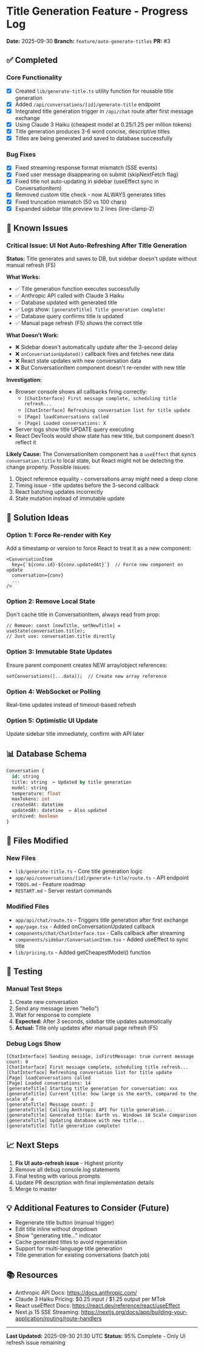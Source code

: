 # Title Generation Feature - Progress Log
**Date:** 2025-09-30
**Branch:** `feature/auto-generate-titles`
**PR:** #3

## ✅ Completed

### Core Functionality
- [x] Created `lib/generate-title.ts` utility function for reusable title generation
- [x] Added `/api/conversations/[id]/generate-title` endpoint
- [x] Integrated title generation trigger in `/api/chat` route after first message exchange
- [x] Using Claude 3 Haiku (cheapest model at $0.25/$1.25 per million tokens)
- [x] Title generation produces 3-6 word concise, descriptive titles
- [x] Titles are being generated and saved to database successfully

### Bug Fixes
- [x] Fixed streaming response format mismatch (SSE events)
- [x] Fixed user message disappearing on submit (skipNextFetch flag)
- [x] Fixed title not auto-updating in sidebar (useEffect sync in ConversationItem)
- [x] Removed custom title check - now ALWAYS generates titles
- [x] Fixed truncation mismatch (50 vs 100 chars)
- [x] Expanded sidebar title preview to 2 lines (line-clamp-2)

## 🐛 Known Issues

### Critical Issue: UI Not Auto-Refreshing After Title Generation
**Status:** Title generates and saves to DB, but sidebar doesn't update without manual refresh (F5)

**What Works:**
- ✅ Title generation function executes successfully
- ✅ Anthropic API called with Claude 3 Haiku
- ✅ Database updated with generated title
- ✅ Logs show: `[generateTitle] Title generation complete!`
- ✅ Database query confirms title is updated
- ✅ Manual page refresh (F5) shows the correct title

**What Doesn't Work:**
- ❌ Sidebar doesn't automatically update after the 3-second delay
- ❌ `onConversationUpdated()` callback fires and fetches new data
- ❌ React state updates with new conversation data
- ❌ But ConversationItem component doesn't re-render with new title

**Investigation:**
- Browser console shows all callbacks firing correctly:
  - `[ChatInterface] First message complete, scheduling title refresh...`
  - `[ChatInterface] Refreshing conversation list for title update`
  - `[Page] loadConversations called`
  - `[Page] Loaded conversations: X`
- Server logs show title UPDATE query executing
- React DevTools would show state has new title, but component doesn't reflect it

**Likely Cause:**
The ConversationItem component has a `useEffect` that syncs `conversation.title` to local state, but React might not be detecting the change properly. Possible issues:
1. Object reference equality - conversations array might need a deep clone
2. Timing issue - title updates before the 3-second callback
3. React batching updates incorrectly
4. State mutation instead of immutable update

## 📝 Solution Ideas

### Option 1: Force Re-render with Key
Add a timestamp or version to force React to treat it as a new component:
```tsx
<ConversationItem
  key={`${conv.id}-${conv.updatedAt}`}  // Force new component on update
  conversation={conv}
  ...
/>
```

### Option 2: Remove Local State
Don't cache title in ConversationItem, always read from prop:
```tsx
// Remove: const [newTitle, setNewTitle] = useState(conversation.title);
// Just use: conversation.title directly
```

### Option 3: Immutable State Updates
Ensure parent component creates NEW array/object references:
```tsx
setConversations([...data]);  // Create new array reference
```

### Option 4: WebSocket or Polling
Real-time updates instead of timeout-based refresh

### Option 5: Optimistic UI Update
Update sidebar title immediately, confirm with API later

## 📊 Database Schema
```sql
Conversation {
  id: string
  title: string  ← Updated by title generation
  model: string
  temperature: float
  maxTokens: int
  createdAt: datetime
  updatedAt: datetime  ← Also updated
  archived: boolean
}
```

## 🔧 Files Modified

### New Files
- `lib/generate-title.ts` - Core title generation logic
- `app/api/conversations/[id]/generate-title/route.ts` - API endpoint
- `TODOS.md` - Feature roadmap
- `RESTART.md` - Server restart commands

### Modified Files
- `app/api/chat/route.ts` - Triggers title generation after first exchange
- `app/page.tsx` - Added onConversationUpdated callback
- `components/chat/ChatInterface.tsx` - Calls callback after streaming
- `components/sidebar/ConversationItem.tsx` - Added useEffect to sync title
- `lib/pricing.ts` - Added getCheapestModel() function

## 🧪 Testing

### Manual Test Steps
1. Create new conversation
2. Send any message (even "hello")
3. Wait for response to complete
4. **Expected:** After 3 seconds, sidebar title updates automatically
5. **Actual:** Title only updates after manual page refresh (F5)

### Debug Logs Show
```
[ChatInterface] Sending message, isFirstMessage: true current message count: 0
[ChatInterface] First message complete, scheduling title refresh...
[ChatInterface] Refreshing conversation list for title update
[Page] loadConversations called
[Page] Loaded conversations: 14
[generateTitle] Starting title generation for conversation: xxx
[generateTitle] Current title: how large is the earth, compared to the scale of a
[generateTitle] Message count: 2
[generateTitle] Calling Anthropic API for title generation...
[generateTitle] Generated title: Earth vs. Windows 10 Scale Comparison
[generateTitle] Updating database with new title...
[generateTitle] Title generation complete!
```

## 📈 Next Steps

1. **Fix UI auto-refresh issue** - Highest priority
2. Remove all debug console.log statements
3. Final testing with various prompts
4. Update PR description with final implementation details
5. Merge to master

## 💡 Additional Features to Consider (Future)

- Regenerate title button (manual trigger)
- Edit title inline without dropdown
- Show "generating title..." indicator
- Cache generated titles to avoid regeneration
- Support for multi-language title generation
- Title generation for existing conversations (batch job)

## 📚 Resources

- Anthropic API Docs: https://docs.anthropic.com/
- Claude 3 Haiku Pricing: $0.25 input / $1.25 output per MTok
- React useEffect Docs: https://react.dev/reference/react/useEffect
- Next.js 15 SSE Streaming: https://nextjs.org/docs/app/building-your-application/routing/route-handlers

---
**Last Updated:** 2025-09-30 21:30 UTC
**Status:** 95% Complete - Only UI refresh issue remaining
